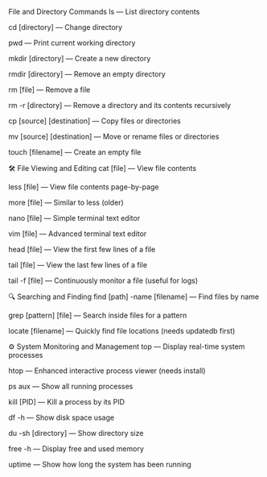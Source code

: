 File and Directory Commands
ls — List directory contents

cd [directory] — Change directory

pwd — Print current working directory

mkdir [directory] — Create a new directory

rmdir [directory] — Remove an empty directory

rm [file] — Remove a file

rm -r [directory] — Remove a directory and its contents recursively

cp [source] [destination] — Copy files or directories

mv [source] [destination] — Move or rename files or directories

touch [filename] — Create an empty file

🛠️ File Viewing and Editing
cat [file] — View file contents

less [file] — View file contents page-by-page

more [file] — Similar to less (older)

nano [file] — Simple terminal text editor

vim [file] — Advanced terminal text editor

head [file] — View the first few lines of a file

tail [file] — View the last few lines of a file

tail -f [file] — Continuously monitor a file (useful for logs)

🔍 Searching and Finding
find [path] -name [filename] — Find files by name

grep [pattern] [file] — Search inside files for a pattern

locate [filename] — Quickly find file locations (needs updatedb first)

⚙️ System Monitoring and Management
top — Display real-time system processes

htop — Enhanced interactive process viewer (needs install)

ps aux — Show all running processes

kill [PID] — Kill a process by its PID

df -h — Show disk space usage

du -sh [directory] — Show directory size

free -h — Display free and used memory

uptime — Show how long the system has been running

